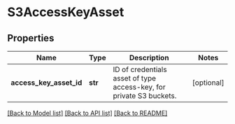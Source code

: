 # S3AccessKeyAsset

## Properties
Name | Type | Description | Notes
------------ | ------------- | ------------- | -------------
**access_key_asset_id** | **str** | ID of credentials asset of type access-key, for private S3 buckets. | [optional] 

[[Back to Model list]](../README.md#documentation-for-models) [[Back to API list]](../README.md#documentation-for-api-endpoints) [[Back to README]](../README.md)

